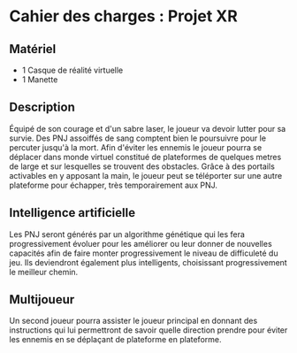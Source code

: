 
# Cahier des charges : Projet XR

## Matériel

- 1 Casque de réalité virtuelle
- 1 Manette

## Description

Équipé de son courage et d'un sabre laser, le joueur va devoir lutter pour sa survie. Des PNJ assoiffés de sang comptent bien le poursuivre pour le percuter jusqu'à la mort.
Afin d'éviter les ennemis le joueur pourra se déplacer dans monde virtuel constitué de plateformes de quelques metres de large et sur lesquelles se trouvent des obstacles. Grâce à des portails activables en y apposant la main, le joueur peut se téléporter sur une autre plateforme pour échapper, très temporairement aux PNJ.

## Intelligence artificielle

Les PNJ seront générés par un algorithme génétique qui les fera progressivement évoluer pour les améliorer ou leur donner de nouvelles capacités afin de faire monter progressivement le niveau de difficuleté du jeu. Ils deviendront également plus intelligents, choisissant progressivement le meilleur chemin.

## Multijoueur

Un second joueur pourra assister le joueur principal en donnant des instructions qui lui permettront de savoir quelle direction prendre pour éviter les ennemis en se déplaçant de plateforme en plateforme.
